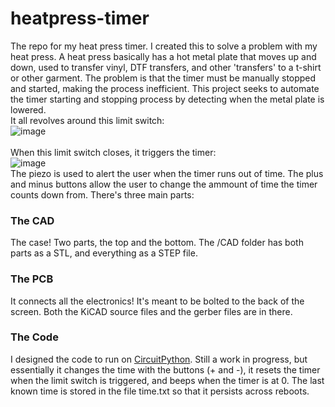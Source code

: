 # heatpress-timer
The repo for my heat press timer. I created this to solve a problem with my heat press. A heat press basically has a hot metal plate that moves up and down, used to transfer vinyl, DTF transfers, and other 'transfers' to a t-shirt or other garment. The problem is that the timer must be manually stopped and started, making the process inefficient. This project seeks to automate the timer starting and stopping process by detecting when the metal plate is lowered. <br>
It all revolves around this limit switch:<br>
![image](https://github.com/user-attachments/assets/cac63d9a-48a2-4de3-bed0-ec543ec16629)<br><br>
When this limit switch closes, it triggers the timer:<br>
![image](https://github.com/user-attachments/assets/cf751a43-2cc2-424e-9d4f-442f466fb078)<br>
The piezo is used to alert the user when the timer runs out of time. The plus and minus buttons allow the user to change the ammount of time the timer counts down from.
There's three main parts:
### The CAD
The case! Two parts, the top and the bottom. The /CAD folder has both parts as a STL, and everything as a STEP file.

### The PCB
It connects all the electronics! It's meant to be bolted to the back of the screen. Both the KiCAD source files and the gerber files are in there.

### The Code
I designed the code to run on [CircuitPython](https://circuitpython.org/board/seeed_xiao_esp32c6/). Still a work in progress, but essentially it changes the time with the buttons (+ and -), it resets the timer when the limit switch is triggered, and beeps when the timer is at 0. The last known time is stored in the file time.txt so that it persists across reboots.
